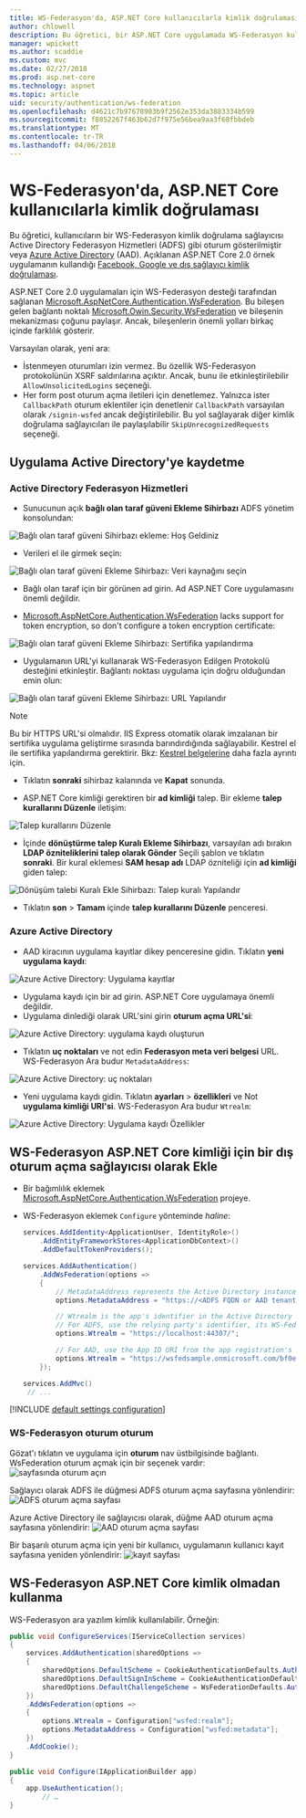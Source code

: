 ```yaml
---
title: WS-Federasyon'da, ASP.NET Core kullanıcılarla kimlik doğrulaması
author: chlowell
description: Bu öğretici, bir ASP.NET Core uygulamada WS-Federasyon kullanmayı gösterir.
manager: wpickett
ms.author: scaddie
ms.custom: mvc
ms.date: 02/27/2018
ms.prod: asp.net-core
ms.technology: aspnet
ms.topic: article
uid: security/authentication/ws-federation
ms.openlocfilehash: d4621c7b97678903b9f2562e353da3883334b599
ms.sourcegitcommit: f8852267f463b62d7f975e56bea9aa3f68fbbdeb
ms.translationtype: MT
ms.contentlocale: tr-TR
ms.lasthandoff: 04/06/2018
---
```

# <a name="authenticate-users-with-ws-federation-in-aspnet-core"></a>WS-Federasyon'da, ASP.NET Core kullanıcılarla kimlik doğrulaması

Bu öğretici, kullanıcıların bir WS-Federasyon kimlik doğrulama sağlayıcısı Active Directory Federasyon Hizmetleri (ADFS) gibi oturum gösterilmiştir veya [Azure Active Directory](/azure/active-directory/) (AAD). Açıklanan ASP.NET Core 2.0 örnek uygulamanın kullandığı [Facebook, Google ve dış sağlayıcı kimlik doğrulaması](xref:security/authentication/social/index).

ASP.NET Core 2.0 uygulamaları için WS-Federasyon desteği tarafından sağlanan [Microsoft.AspNetCore.Authentication.WsFederation](https://www.nuget.org/packages/Microsoft.AspNetCore.Authentication.WsFederation). Bu bileşen gelen bağlantı noktalı [Microsoft.Owin.Security.WsFederation](https://www.nuget.org/packages/Microsoft.Owin.Security.WsFederation) ve bileşenin mekanizması çoğunu paylaşır. Ancak, bileşenlerin önemli yolları birkaç içinde farklılık gösterir.

Varsayılan olarak, yeni ara:

* İstenmeyen oturumları izin vermez. Bu özellik WS-Federasyon protokolünün XSRF saldırılarına açıktır. Ancak, bunu ile etkinleştirilebilir `AllowUnsolicitedLogins` seçeneği.
* Her form post oturum açma iletileri için denetlemez. Yalnızca ister `CallbackPath` oturum eklentiler için denetlenir `CallbackPath` varsayılan olarak `/signin-wsfed` ancak değiştirilebilir. Bu yol sağlayarak diğer kimlik doğrulama sağlayıcıları ile paylaşılabilir `SkipUnrecognizedRequests` seçeneği.

## <a name="register-the-app-with-active-directory"></a>Uygulama Active Directory'ye kaydetme

### <a name="active-directory-federation-services"></a>Active Directory Federasyon Hizmetleri

* Sunucunun açık **bağlı olan taraf güveni Ekleme Sihirbazı** ADFS yönetim konsolundan:

![Bağlı olan taraf güveni Sihirbazı ekleme: Hoş Geldiniz](ws-federation/_static/AdfsAddTrust.png)

* Verileri el ile girmek seçin:

![Bağlı olan taraf güveni Ekleme Sihirbazı: Veri kaynağını seçin](ws-federation/_static/AdfsSelectDataSource.png)

* Bağlı olan taraf için bir görünen ad girin. Ad ASP.NET Core uygulamasını önemli değildir.

* [Microsoft.AspNetCore.Authentication.WsFederation](https://www.nuget.org/packages/Microsoft.AspNetCore.Authentication.WsFederation) lacks support for token encryption, so don't configure a token encryption certificate:

![Bağlı olan taraf güveni Ekleme Sihirbazı: Sertifika yapılandırma](ws-federation/_static/AdfsConfigureCert.png)

* Uygulamanın URL'yi kullanarak WS-Federasyon Edilgen Protokolü desteğini etkinleştir. Bağlantı noktası uygulama için doğru olduğundan emin olun:

![Bağlı olan taraf güveni Ekleme Sihirbazı: URL Yapılandır](ws-federation/_static/AdfsConfigureUrl.png)

> [!NOTE]
> Bu bir HTTPS URL'si olmalıdır. IIS Express otomatik olarak imzalanan bir sertifika uygulama geliştirme sırasında barındırdığında sağlayabilir. Kestrel el ile sertifika yapılandırma gerektirir. Bkz: [Kestrel belgelerine](xref:fundamentals/servers/kestrel) daha fazla ayrıntı için.

* Tıklatın **sonraki** sihirbaz kalanında ve **Kapat** sonunda.

* ASP.NET Core kimliği gerektiren bir **ad kimliği** talep. Bir ekleme **talep kurallarını Düzenle** iletişim:

![Talep kurallarını Düzenle](ws-federation/_static/EditClaimRules.png)

* İçinde **dönüştürme talep Kuralı Ekleme Sihirbazı**, varsayılan adı bırakın **LDAP özniteliklerini talep olarak Gönder** Seçili şablon ve tıklatın **sonraki**. Bir kural eklemesi **SAM hesap adı** LDAP özniteliği için **ad kimliği** giden talep:

![Dönüşüm talebi Kuralı Ekle Sihirbazı: Talep kuralı Yapılandır](ws-federation/_static/AddTransformClaimRule.png)

* Tıklatın **son** > **Tamam** içinde **talep kurallarını Düzenle** penceresi.

### <a name="azure-active-directory"></a>Azure Active Directory

* AAD kiracının uygulama kayıtlar dikey penceresine gidin. Tıklatın **yeni uygulama kaydı**:

![Azure Active Directory: Uygulama kayıtlar](ws-federation/_static/AadNewAppRegistration.png)

* Uygulama kaydı için bir ad girin. ASP.NET Core uygulamaya önemli değildir.
* Uygulama dinlediği olarak URL'sini girin **oturum açma URL'si**:

![Azure Active Directory: uygulama kaydı oluşturun](ws-federation/_static/AadCreateAppRegistration.png)

* Tıklatın **uç noktaları** ve not edin **Federasyon meta veri belgesi** URL. WS-Federasyon Ara budur `MetadataAddress`:

![Azure Active Directory: uç noktaları](ws-federation/_static/AadFederationMetadataDocument.png)

* Yeni uygulama kaydı gidin. Tıklatın **ayarları** > **özellikleri** ve Not **uygulama kimliği URI'si**. WS-Federasyon Ara budur `Wtrealm`:

![Azure Active Directory: Uygulama kaydı Özellikler](ws-federation/_static/AadAppIdUri.png)

## <a name="add-ws-federation-as-an-external-login-provider-for-aspnet-core-identity"></a>WS-Federasyon ASP.NET Core kimliği için bir dış oturum açma sağlayıcısı olarak Ekle

* Bir bağımlılık eklemek [Microsoft.AspNetCore.Authentication.WsFederation](https://www.nuget.org/packages/Microsoft.AspNetCore.Authentication.WsFederation) projeye.
* WS-Federasyon eklemek `Configure` yönteminde *haline*:

    ```csharp
    services.AddIdentity<ApplicationUser, IdentityRole>()
        .AddEntityFrameworkStores<ApplicationDbContext>()
        .AddDefaultTokenProviders();

    services.AddAuthentication()
        .AddWsFederation(options =>
        {
            // MetadataAddress represents the Active Directory instance used to authenticate users.
            options.MetadataAddress = "https://<ADFS FQDN or AAD tenant>/FederationMetadata/2007-06/FederationMetadata.xml";

            // Wtrealm is the app's identifier in the Active Directory instance.
            // For ADFS, use the relying party's identifier, its WS-Federation Passive protocol URL:
            options.Wtrealm = "https://localhost:44307/";

            // For AAD, use the App ID URI from the app registration's Properties blade:
            options.Wtrealm = "https://wsfedsample.onmicrosoft.com/bf0e7e6d-056e-4e37-b9a6-2c36797b9f01";
        });

    services.AddMvc()
     // ...
    ```

[!INCLUDE [default settings configuration](social/includes/default-settings.md)]

### <a name="log-in-with-ws-federation"></a>WS-Federasyon oturum oturum

Gözat'ı tıklatın ve uygulama için **oturum** nav üstbilgisinde bağlantı. WsFederation oturum açmak için bir seçenek vardır: ![sayfasında oturum açın](ws-federation/_static/WsFederationButton.png)

Sağlayıcı olarak ADFS ile düğmesi ADFS oturum açma sayfasına yönlendirir: ![ADFS oturum açma sayfası](ws-federation/_static/AdfsLoginPage.png)

Azure Active Directory ile sağlayıcısı olarak, düğme AAD oturum açma sayfasına yönlendirir: ![AAD oturum açma sayfası](ws-federation/_static/AadSignIn.png)

Bir başarılı oturum açma için yeni bir kullanıcı, uygulamanın kullanıcı kayıt sayfasına yeniden yönlendirir: ![kayıt sayfası](ws-federation/_static/Register.png)

## <a name="use-ws-federation-without-aspnet-core-identity"></a>WS-Federasyon ASP.NET Core kimlik olmadan kullanma

WS-Federasyon ara yazılım kimlik kullanılabilir. Örneğin:

```csharp
public void ConfigureServices(IServiceCollection services)
{
    services.AddAuthentication(sharedOptions =>
    {
        sharedOptions.DefaultScheme = CookieAuthenticationDefaults.AuthenticationScheme;
        sharedOptions.DefaultSignInScheme = CookieAuthenticationDefaults.AuthenticationScheme;
        sharedOptions.DefaultChallengeScheme = WsFederationDefaults.AuthenticationScheme;
    })
    .AddWsFederation(options =>
    {
        options.Wtrealm = Configuration["wsfed:realm"];
        options.MetadataAddress = Configuration["wsfed:metadata"];
    })
    .AddCookie();
}

public void Configure(IApplicationBuilder app)
{
    app.UseAuthentication();
        // …
}
```

